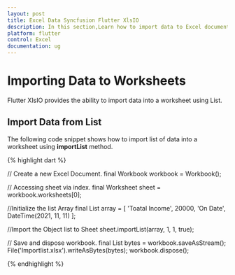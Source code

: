 ```yaml
---
layout: post
title: Excel Data Syncfusion Flutter XlsIO
description: In this section,Learn how to import data to Excel document from objects, Collections, List using Syncfusion Flutter XlsIO.
platform: flutter
control: Excel
documentation: ug
---
```


# Importing Data to Worksheets
 Flutter XlsIO provides the ability to import data into a worksheet using List.

## Import Data from List

The following code snippet shows how to import list of data into a worksheet using **importList** method.

{% highlight dart %}

// Create a new Excel Document.
final Workbook workbook = Workbook();

// Accessing sheet via index.
final Worksheet sheet = workbook.worksheets[0];

//Initialize the list Array
final List<Object> array = [
  'Toatal Income',
  20000,
  'On Date',
  DateTime(2021, 11, 11)
];

//Import the Object list to Sheet
sheet.importList(array, 1, 1, true);

// Save and dispose workbook.
final List<int> bytes = workbook.saveAsStream();
File('Importlist.xlsx').writeAsBytes(bytes);
workbook.dispose();

{% endhighlight %}
